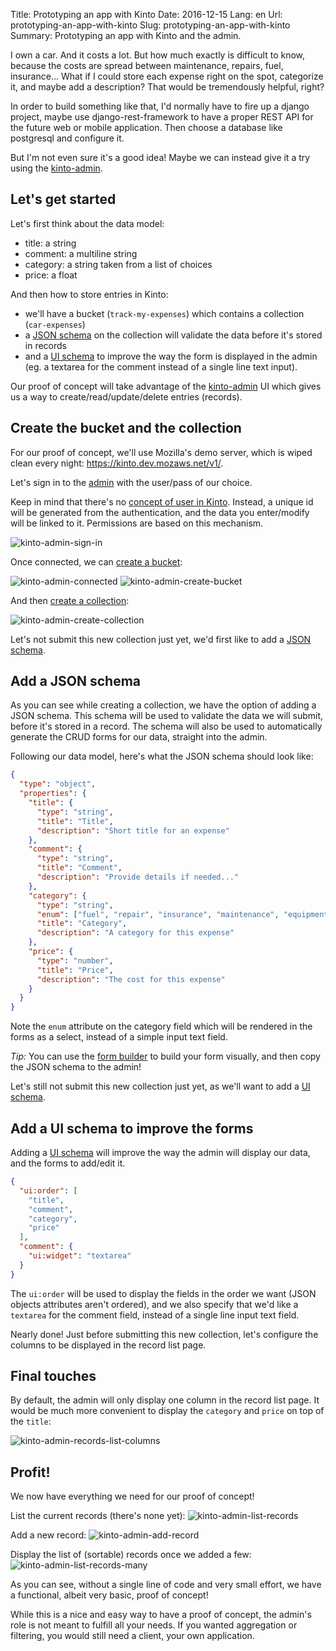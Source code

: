 Title: Prototyping an app with Kinto
Date: 2016-12-15
Lang: en
Url: prototyping-an-app-with-kinto
Slug: prototyping-an-app-with-kinto
Summary: Prototyping an app with Kinto and the admin.

I own a car. And it costs a lot. But how much exactly is difficult to know, because the costs are spread between maintenance, repairs, fuel, insurance...
What if I could store each expense right on the spot, categorize it, and maybe add a description? That would be tremendously helpful, right?

In order to build something like that, I'd normally have to fire up a django project, maybe use django-rest-framework to have a proper REST API for the future web or mobile application. Then choose a database like postgresql and configure it.

But I'm not even sure it's a good idea! Maybe we can instead give it a try using the [kinto-admin].

## Let's get started

Let's first think about the data model:

* title: a string
* comment: a multiline string
* category: a string taken from a list of choices
* price: a float

And then how to store entries in Kinto:

* we'll have a bucket (`track-my-expenses`) which contains a collection (`car-expenses`)
* a [JSON schema] on the collection will validate the data before it's stored in records
* and a [UI schema] to improve the way the form is displayed in the admin (eg. a textarea for the comment instead of a single line text input).

Our proof of concept will take advantage of the [kinto-admin] UI which gives us a way to create/read/update/delete entries (records).


## Create the bucket and the collection

For our proof of concept, we'll use Mozilla's demo server, which is wiped clean every night: https://kinto.dev.mozaws.net/v1/.

Let's sign in to the [admin] with the user/pass of our choice.

Keep in mind that there's no [concept of user in Kinto]. Instead, a unique id will be generated from the authentication, and the data you enter/modify will be linked to it. Permissions are based on this mechanism.

![kinto-admin-sign-in]({filename}/images/kinto-admin-sign-in.png)

Once connected, we can [create a bucket]:

![kinto-admin-connected]({filename}/images/kinto-admin-connected.png)
![kinto-admin-create-bucket]({filename}/images/kinto-admin-create-bucket.png)

And then [create a collection]:

![kinto-admin-create-collection]({filename}/images/kinto-admin-create-collection.png)

Let's not submit this new collection just yet, we'd first like to add a [JSON schema].


## Add a JSON schema

As you can see while creating a collection, we have the option of adding a JSON schema. This schema will be used to validate the data we will submit, before it's stored in a record.
The schema will also be used to automatically generate the CRUD forms for our data, straight into the admin.

Following our data model, here's what the JSON schema should look like:

```json
{
  "type": "object",
  "properties": {
    "title": {
      "type": "string",
      "title": "Title",
      "description": "Short title for an expense"
    },
    "comment": {
      "type": "string",
      "title": "Comment",
      "description": "Provide details if needed..."
    },
    "category": {
      "type": "string",
      "enum": ["fuel", "repair", "insurance", "maintenance", "equipment"],
      "title": "Category",
      "description": "A category for this expense"
    },
    "price": {
      "type": "number",
      "title": "Price",
      "description": "The cost for this expense"
    }
  }
}
```

Note the `enum` attribute on the category field which will be rendered in the forms as a select, instead of a simple input text field.

*Tip:* You can use the [form builder] to build your form visually, and then copy the JSON schema to the admin!

Let's still not submit this new collection just yet, as we'll want to add a [UI schema].

## Add a UI schema to improve the forms

Adding a [UI schema] will improve the way the admin will display our data, and the forms to add/edit it.

```json
{
  "ui:order": [
    "title",
    "comment",
    "category",
    "price"
  ],
  "comment": {
    "ui:widget": "textarea"
  }
}
```

The `ui:order` will be used to display the fields in the order we want (JSON objects attributes aren't ordered), and we also specify that we'd like a `textarea` for the comment field, instead of a single line input text field.

Nearly done! Just before submitting this new collection, let's configure the columns to be displayed in the record list page.

## Final touches

By default, the admin will only display one column in the record list page. It would be much more convenient to display the `category` and `price` on top of the `title`:

![kinto-admin-records-list-columns]({filename}/images/kinto-admin-records-list-columns.png)

## Profit!

We now have everything we need for our proof of concept!

List the current records (there's none yet):
![kinto-admin-list-records]({filename}/images/kinto-admin-list-records.png)

Add a new record:
![kinto-admin-add-record]({filename}/images/kinto-admin-add-record.png)

Display the list of (sortable) records once we added a few:
![kinto-admin-list-records-many]({filename}/images/kinto-admin-list-records-many.png)

As you can see, without a single line of code and very small effort, we have a functional, albeit very basic, proof of concept!

While this is a nice and easy way to have a proof of concept, the admin's role is not meant to fulfill all your needs. If you wanted aggregation or filtering, you would still need a client, your own application.


[kinto-admin]: https://github.com/Kinto/kinto-admin/
[JSON schema]: https://kinto.readthedocs.io/en/latest/api/1.x/collections.html#collection-json-schema
[admin]: https://kinto.dev.mozaws.net/v1/admin/
[create a bucket]: https://kinto.dev.mozaws.net/v1/admin/#/buckets/create
[create a collection]: https://kinto.dev.mozaws.net/v1/admin/#/buckets/track-my-expenses/collections/create
[UI schema]: https://github.com/mozilla-services/react-jsonschema-form/blob/master/README.md#the-uischema-object
[concept of user in Kinto]: http://kinto.readthedocs.io/en/stable/api/1.x/authentication.html#a-word-about-users
[form builder]: https://kinto.github.io/formbuilder/
